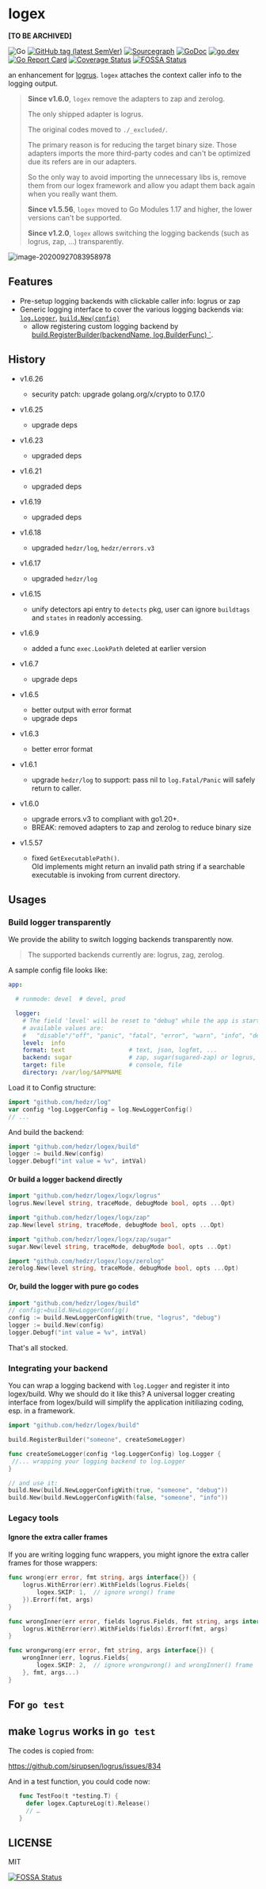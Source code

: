 # logex

**[TO BE ARCHIVED]**

![Go](https://github.com/hedzr/logex/workflows/Go/badge.svg)
[![GitHub tag (latest SemVer)](https://img.shields.io/github/tag/hedzr/logex.svg?label=release)](https://github.com/hedzr/logex/releases)
[![Sourcegraph](https://sourcegraph.com/github.com/hedzr/logex/-/badge.svg)](https://sourcegraph.com/github.com/hedzr/logex?badge)
[![GoDoc](https://img.shields.io/badge/godoc-reference-blue.svg?style=flat)](https://godoc.org/github.com/hedzr/logex)
[![go.dev](https://img.shields.io/badge/go.dev-reference-green)](https://pkg.go.dev/github.com/hedzr/logex)
[![Go Report Card](https://goreportcard.com/badge/github.com/hedzr/logex)](https://goreportcard.com/report/github.com/hedzr/logex)
[![Coverage Status](https://coveralls.io/repos/github/hedzr/logex/badge.svg?branch=master)](https://coveralls.io/github/hedzr/logex?branch=master) <!--
 [![codecov](https://codecov.io/gh/hedzr/logex/branch/master/graph/badge.svg)](https://codecov.io/gh/hedzr/logex) -->
[![FOSSA Status](https://app.fossa.com/api/projects/git%2Bgithub.com%2Fhedzr%2Flogex.svg?type=shield)](https://app.fossa.com/projects/git%2Bgithub.com%2Fhedzr%2Flogex?ref=badge_shield)

an enhancement for [logrus](https://github.com/sirupsen/logrus). `logex` attaches the context caller info to the logging output.

> **Since v1.6.0**, `logex` remove the adapters to zap and zerolog.
>
> The only shipped adapter is logrus.
>
> The original codes moved to `./_excluded/`.
>
> The primary reason is for reducing the target binary size. Those
> adapters imports the more third-party codes and can't be optimized
> due its refers are in our adapters.
>
> So the only way to avoid importing the unnecessary libs is, remove
> them from our logex framework and allow you adapt them back again
> when you really want them.
>
> **Since v1.5.56**, `logex` moved to Go Modules 1.17 and higher, the
> lower versions can't be supported.
>
> **Since v1.2.0**, `logex` allows switching the logging backends (such
> as logrus, zap, ...) transparently.

![image-20200927083958978](https://i.loli.net/2020/09/27/LYlAcGUOa3CIeR7.png)

## Features

- Pre-setup logging backends with clickable caller info: logrus or zap
- Generic logging interface to cover the various logging backends via: [`log.Logger`](https://github.com/hedzr/log/blob/master/logger.go#L10), [`build.New(config)`](https://github.com/hedzr/logex/blob/master/build/builder.go#L14)
  - allow registering custom logging backend by [build.RegisterBuilder(backendName, log.BuilderFunc) `](https://github.com/hedzr/logex/blob/master/build/builder.go#L43).

## History

- v1.6.26
  - security patch: upgrade golang.org/x/crypto to 0.17.0

- v1.6.25
  - upgrade deps

- v1.6.23
  - upgraded deps

- v1.6.21
  - upgraded deps

- v1.6.19
  - upgraded deps

- v1.6.18
  - upgraded `hedzr/log`, `hedzr/errors.v3`

- v1.6.17
  - upgraded `hedzr/log`

- v1.6.15
  - unify detectors api entry to `detects` pkg, user can ignore `buildtags` and `states` in readonly accessing.

- v1.6.9
  - added a func `exec.LookPath` deleted at earlier version

- v1.6.7
  - upgrade deps

- v1.6.5
  - better output with error format
  - upgrade deps 

- v1.6.3
  - better error format

- v1.6.1
  - upgrade `hedzr/log` to support: pass nil to `log.Fatal/Panic` will safely return to caller.

- v1.6.0
  - upgrade errors.v3 to compliant with go1.20+.
  - BREAK: removed adapters to zap and zerolog to reduce binary size

- v1.5.57
  - fixed `GetExecutablePath()`.  
    Old implements might return an invalid path string if a searchable executable is invoking from current directory.

## Usages

### Build logger transparently

We provide the ability to switch logging backends transparently now.

> The supported backends currently are: logrus, zag, zerolog.

A sample config file looks like:

```yaml
app:

  # runmode: devel  # devel, prod

  logger:
    # The field 'level' will be reset to "debug" while the app is started up within a debugger
    # available values are:
    #   "disable"/"off", "panic", "fatal", "error", "warn", "info", "debug", "trace"
    level:  info
    format: text                  # text, json, logfmt, ...
    backend: sugar                # zap, sugar(sugared-zap) or logrus, zerolog
    target: file                  # console, file
    directory: /var/log/$APPNAME
```

Load it to Config structure:

```go
import "github.com/hedzr/log"
var config *log.LoggerConfig = log.NewLoggerConfig()
// ...
```

And build the backend:

```go
import "github.com/hedzr/logex/build"
logger := build.New(config)
logger.Debugf("int value = %v", intVal)
```

#### Or build a logger backend directly

```go
import "github.com/hedzr/logex/logx/logrus"
logrus.New(level string, traceMode, debugMode bool, opts ...Opt)

import "github.com/hedzr/logex/logx/zap"
zap.New(level string, traceMode, debugMode bool, opts ...Opt)

import "github.com/hedzr/logex/logx/zap/sugar"
sugar.New(level string, traceMode, debugMode bool, opts ...Opt)

import "github.com/hedzr/logex/logx/zerolog"
zerolog.New(level string, traceMode, debugMode bool, opts ...Opt)

```

#### Or, build the logger with pure go codes

```go
import "github.com/hedzr/logex/build"
// config:=build.NewLoggerConfig()
config := build.NewLoggerConfigWith(true, "logrus", "debug")
logger := build.New(config)
logger.Debugf("int value = %v", intVal)
```

That's all stocked.

### Integrating your backend

You can wrap a logging backend with `log.Logger` and register it into logex/build. Why we should do it like this? A universal logger creating interface from logex/build will simplify the application initiliazing coding, esp. in a framework.

```go
import "github.com/hedzr/logex/build"

build.RegisterBuilder("someone", createSomeLogger)

func createSomeLogger(config *log.LoggerConfig) log.Logger {
 //... wrapping your logging backend to log.Logger
}

// and use it:
build.New(build.NewLoggerConfigWith(true, "someone", "debug"))
build.New(build.NewLoggerConfigWith(false, "someone", "info"))
```

### Legacy tools

#### Ignore the extra caller frames

If you are writing logging func wrappers, you might ignore the extra caller frames for those wrappers:

```go
func wrong(err error, fmt string, args interface{}) {
    logrus.WithError(err).WithFields(logrus.Fields{
        logex.SKIP: 1,  // ignore wrong() frame
    }).Errorf(fmt, args)
}

func wrongInner(err error, fields logrus.Fields, fmt string, args interface{}) {
    logrus.WithError(err).WithFields(fields).Errorf(fmt, args)
}

func wrongwrong(err error, fmt string, args interface{}) {
    wrongInner(err, logrus.Fields{
        logex.SKIP: 2,  // ignore wrongwrong() and wrongInner() frame
    }, fmt, args...)
}
```

## For `go test`

## make `logrus` works in `go test`

The codes is copied from:

<https://github.com/sirupsen/logrus/issues/834>

And in a test function, you could code now:

```go
   func TestFoo(t *testing.T) {
     defer logex.CaptureLog(t).Release()
     // …
   }
```

## LICENSE

MIT

[![FOSSA Status](https://app.fossa.com/api/projects/git%2Bgithub.com%2Fhedzr%2Flogex.svg?type=large)](https://app.fossa.com/projects/git%2Bgithub.com%2Fhedzr%2Flogex?ref=badge_large)
